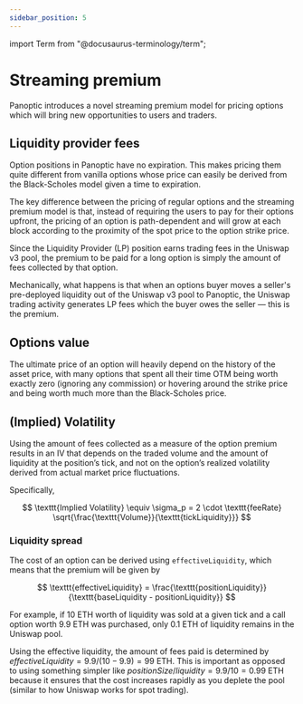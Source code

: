 ```yaml
---
sidebar_position: 5
---
```


import Term from "@docusaurus-terminology/term";


# Streaming premium
Panoptic introduces a novel streaming premium model for pricing options which will bring new opportunities to users and traders.

## Liquidity provider fees
Option positions in Panoptic have no expiration. 
This makes pricing them quite different from vanilla options whose price can easily be derived from the <Term popup="The Black-Scholes model, aka the Black-Scholes-Merton (BSM) model, is a differential equation widely used to price options contracts." reference="/docs/terms/blackscholes">Black-Scholes</Term> model given a time to expiration.

The key difference between the pricing of regular options and the streaming premium model is that, instead of requiring the users to pay for their options upfront, the pricing of an option is path-dependent and will grow at each block according to the proximity of the spot price to the option strike price.

Since the Liquidity Provider (LP) position earns trading fees in the Uniswap v3 pool, the premium to be paid for a long option is simply the amount of fees collected by that option.

Mechanically, what happens is that when an options buyer moves a seller's pre-deployed liquidity out of the Uniswap v3 pool to Panoptic, the Uniswap trading activity generates LP fees which the buyer owes the seller — this is the premium.

## Options value
The ultimate price of an option will heavily depend on the history of the asset price, with many options that spent all their time OTM being worth exactly zero (ignoring any commission) or hovering around the strike price and being worth much more than the Black-Scholes price. 


## (Implied) Volatility
Using the amount of fees collected as a measure of the option premium results in an IV that depends on the traded volume and the amount of liquidity at the position’s tick, and not on the option’s realized volatility derived from actual market price fluctuations.

Specifically, 

$$
\texttt{Implied Volatility} \equiv \sigma_p = 2 \cdot \texttt{feeRate} \sqrt{\frac{\texttt{Volume}}{\texttt{tickLiquidity}}}
$$


### Liquidity spread

The cost of an option can be derived using $\texttt{effectiveLiquidity}$, which means that the premium will be given by

$$
\texttt{effectiveLiquidity} = \frac{\texttt{positionLiquidity}}{\texttt{baseLiquidity - positionLiquidity}}
$$

For example, if 10 ETH worth of liquidity was sold at a given tick and a call option worth 9.9 ETH was purchased, only 0.1 ETH of liquidity remains in the Uniswap pool. 

Using the effective liquidity, the amount of fees paid is determined by $effectiveLiquidity = 9.9/(10−9.9) = 99$ ETH. This is important as opposed to using something simpler like $positionSize/liquidity = 9.9/10 = 0.99$ ETH because it ensures that the cost increases rapidly as you deplete the pool (similar to how Uniswap works for spot trading).
